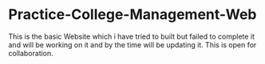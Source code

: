 # Practice-College-Management-Web
This is the basic Website which i have tried to built but failed to complete it and will be working on it and by the time will be updating it. This is open for collaboration.
